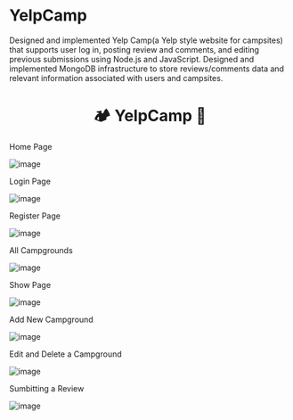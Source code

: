 # YelpCamp
Designed and implemented Yelp Camp(a Yelp style website for campsites) that supports user log in, posting review and comments, and editing previous submissions using Node.js and JavaScript. Designed and implemented MongoDB infrastructure to store reviews/comments data and relevant information associated with users and campsites.
<div align="center">
  <h1>🏕️ YelpCamp 🌲</h1>
</div>
 
 
Home Page

![image](https://user-images.githubusercontent.com/83879728/186590636-855b2a96-1681-4673-a574-faeba6d3f969.png)


Login Page

![image](https://user-images.githubusercontent.com/83879728/186590895-e095d050-72fd-4dcb-9ffc-eff1671142f6.png)


Register Page

![image](https://user-images.githubusercontent.com/73538719/114265389-21691600-9a23-11eb-8841-568a46e16284.png)


All Campgrounds

![image](https://user-images.githubusercontent.com/73538719/114261441-2ae78380-9a0d-11eb-9b2d-1c69cccd7290.png)


Show Page

![image](https://user-images.githubusercontent.com/83879728/186591053-48cdc5e8-1934-431e-baf2-47b7fb0e30c1.png)


Add New Campground

![image](https://user-images.githubusercontent.com/83879728/186590914-c51d707d-fb68-4ee0-8c90-948e2954c8e3.png)


Edit and Delete a Campground

![image](https://user-images.githubusercontent.com/83879728/186591034-8e8a329d-caf3-4534-b5cc-67e78d96c491.png)


Sumbitting a Review

![image](https://user-images.githubusercontent.com/73538719/114261441-2ae78380-9a0d-11eb-9b2d-1c69cccd7290.png)





